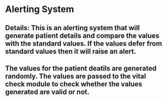 # Alerting System
## Details: This is an alerting system that will generate patient details and compare the values with the standard values. If the values defer from standard values then it will raise an alert.
## The values for the patient deatils are generated randomly. The values are passed to the vital check module to check whether the values generated are valid or not.
